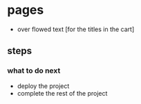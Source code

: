 # pages
<!-- - to top button -->
- over flowed text [for the titles in the cart]

## steps
<!-- - tailwind documentation  -->
<!-- - start analysing the project  -->
  <!-- -- differences on different screens -->
  <!-- -- variables [colors - font sizes- font families - spacing] -->
<!-- - start with home page -->


### what to do next 
<!-- - fix the iphone image -->
<!-- - insert the rest of the carousal elements  -->
- deploy the project
- complete the rest of the project
